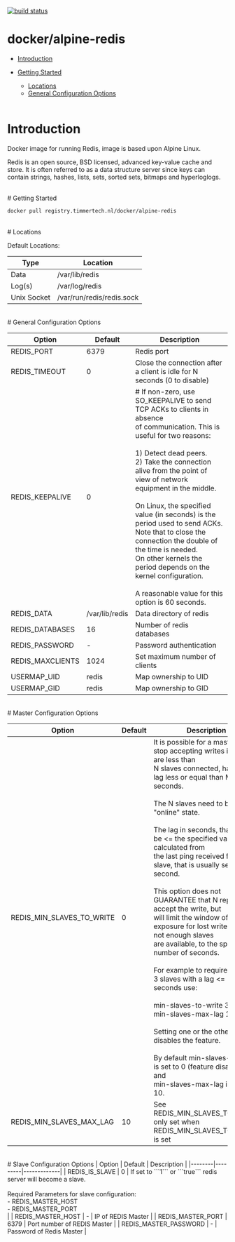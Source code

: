 [![build status](https://gitlab.timmertech.nl/docker/alpine-redis/badges/master/build.svg)](https://gitlab.timmertech.nl/docker/alpine-redis/commits/master)

# docker/alpine-redis

- [Introduction](#introduction)
- [Getting Started](#getting-started)
  - [Locations](#locations)
  - [General Configuration Options ](#general-configuration-options)

  <br>
# Introduction

Docker image for running Redis, image is based upon Alpine Linux.

Redis is an open source, BSD licensed, advanced key-value cache and store. It is often referred to as a data structure server since keys can contain strings, hashes, lists, sets, sorted sets, bitmaps and hyperloglogs.

<br>
# Getting Started

```bash
docker pull registry.timmertech.nl/docker/alpine-redis
```

<br>
# Locations

Default Locations:

| Type | Location |
|------|----------|
| Data | /var/lib/redis |
| Log(s) | /var/log/redis |
| Unix Socket | /var/run/redis/redis.sock |

<br>
# General Configuration Options 

| Option | Default | Description |
|--------|---------|-------------|
| REDIS_PORT | 6379 | Redis port |
| REDIS_TIMEOUT | 0 | Close the connection after a client is idle for N seconds (0 to disable) |
| REDIS_KEEPALIVE | 0 | # If non-zero, use SO_KEEPALIVE to send TCP ACKs to clients in absence <br> of communication. This is useful for two reasons: <br><br> 1) Detect dead peers.<br> 2) Take the connection alive from the point of view of network<br>    equipment in the middle.<br><br> On Linux, the specified value (in seconds) is the period used to send ACKs.<br> Note that to close the connection the double of the time is needed.<br> On other kernels the period depends on the kernel configuration.<br><br> A reasonable value for this option is 60 seconds. |
| REDIS_DATA | /var/lib/redis | Data directory of redis |
| REDIS_DATABASES | 16 | Number of redis databases | 
| REDIS_PASSWORD | - | Password authentication |
| REDIS_MAXCLIENTS | 1024 | Set maximum number of clients |
| USERMAP_UID | redis | Map ownership to UID |
| USERMAP_GID | redis | Map ownership to GID |

<br>
# Master Configuration Options

| Option | Default | Description |
|--------|---------|-------------|
| REDIS_MIN_SLAVES_TO_WRITE | 0 | It is possible for a master to stop accepting writes if there are less than<br> N slaves connected, having a lag less or equal than M seconds.<br><br> The N slaves need to be in "online" state.<br><br> The lag in seconds, that must be <= the specified value, is calculated from<br> the last ping received from the slave, that is usually sent every second.<br><br> This option does not GUARANTEE that N replicas will accept the write, but<br> will limit the window of exposure for lost writes in case not enough slaves<br> are available, to the specified number of seconds.<br><br> For example to require at least 3 slaves with a lag <= 10 seconds use:<br><br> min-slaves-to-write 3<br> min-slaves-max-lag 10<br><br> Setting one or the other to 0 disables the feature.<br><br> By default min-slaves-to-write is set to 0 (feature disabled) and<br> min-slaves-max-lag is set to 10. |
| REDIS_MIN_SLAVES_MAX_LAG | 10 | See REDIS_MIN_SLAVES_TO_WRITE, only set when REDIS_MIN_SLAVES_TO_WRITE is set | 

<br>
# Slave Configuration Options
| Option | Default | Description |
|--------|---------|-------------|
| REDIS_IS_SLAVE | 0 | If set to ```1``` or ```true``` redis server will become a slave.<br><br>Required Parameters for slave configuration:<br> - REDIS_MASTER_HOST<br> - REDIS_MASTER_PORT<br> |
| REDIS_MASTER_HOST | - | IP of REDIS Master |
| REDIS_MASTER_PORT | 6379 | Port number of REDIS Master |
| REDIS_MASTER_PASSWORD | - | Password of Redis Master |

